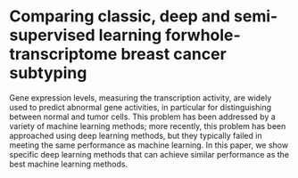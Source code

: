 # Comparing classic, deep and semi-supervised learning forwhole-transcriptome breast cancer subtyping
Gene expression levels, measuring the transcription activity, are widely used to predict abnormal gene activities, in particular for distinguishing between normal and tumor cells. This problem has been addressed by a variety of machine learning methods; more recently, this problem has been approached using deep learning methods, but they typically failed in meeting the same performance as machine learning. In this paper, we show specific deep learning methods that can achieve similar performance as the best machine learning methods. 
